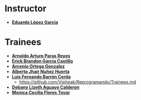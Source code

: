 ﻿# Instructor

* **[Eduardo López García](https://github.com/Vipheak)**

# Trainees

* **[Arnoldo Arturo Paras Reyes](https://github.com/ArnoldoParas)**
* **[Erick Brandon Garcia Castillo](https://github.com/erickbgc)**
* **[Arcenio Ortega Gonzalez](https://github.com/Arce45)**
* **[Alberto Jhair Nuñez Huerta](https://github.com/Jhair374)**
* **[Luis Fernando Barrón Cerda](https://github.com/lif300)**
  * https://github.com/Vipheak/Reprogramando/Trainees.md
* **[Debany Lizeth Aguayo Calderon](http://github.com/debany00)**
* **[Monica Cecilia Flores Tovar](htpps://github.com/Monica2612)**